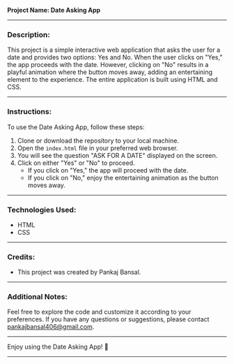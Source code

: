 **Project Name: Date Asking App**

---

### Description:
This project is a simple interactive web application that asks the user for a date and provides two options: Yes and No. When the user clicks on "Yes," the app proceeds with the date. However, clicking on "No" results in a playful animation where the button moves away, adding an entertaining element to the experience. The entire application is built using HTML and CSS.

---

### Instructions:
To use the Date Asking App, follow these steps:

1. Clone or download the repository to your local machine.
2. Open the `index.html` file in your preferred web browser.
3. You will see the question "ASK FOR A DATE" displayed on the screen.
4. Click on either "Yes" or "No" to proceed.
   - If you click on "Yes," the app will proceed with the date.
   - If you click on "No," enjoy the entertaining animation as the button moves away.

---

### Technologies Used:
- HTML
- CSS

---

### Credits:
- This project was created by Pankaj Bansal.

---

### Additional Notes:
Feel free to explore the code and customize it according to your preferences. If you have any questions or suggestions, please contact pankajbansal406@gmail.com.

---

Enjoy using the Date Asking App! 🎉

---
